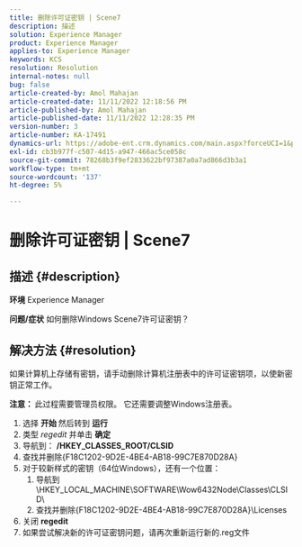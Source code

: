 ```yaml
---
title: 删除许可证密钥 | Scene7
description: 描述
solution: Experience Manager
product: Experience Manager
applies-to: Experience Manager
keywords: KCS
resolution: Resolution
internal-notes: null
bug: false
article-created-by: Amol Mahajan
article-created-date: 11/11/2022 12:18:56 PM
article-published-by: Amol Mahajan
article-published-date: 11/11/2022 12:28:35 PM
version-number: 3
article-number: KA-17491
dynamics-url: https://adobe-ent.crm.dynamics.com/main.aspx?forceUCI=1&pagetype=entityrecord&etn=knowledgearticle&id=f740c200-bb61-ed11-9562-6045bd0067ea
exl-id: cb3b977f-c507-4d15-a947-466ac5ce058c
source-git-commit: 78268b3f9ef2833622bf97387a0a7ad866d3b3a1
workflow-type: tm+mt
source-wordcount: '137'
ht-degree: 5%

---
```


# 删除许可证密钥 | Scene7

## 描述 {#description}

<b>环境</b>
Experience Manager


<b>问题/症状</b>
如何删除Windows Scene7许可证密钥？


## 解决方法 {#resolution}


如果计算机上存储有密钥，请手动删除计算机注册表中的许可证密钥项，以使新密钥正常工作。

<b>注意： </b>此过程需要管理员权限。 它还需要调整Windows注册表。

1. 选择 <b>开始 </b>然后转到 <b>运行</b>
2. 类型 *regedit* 并单击 <b>确定</b>
3. 导航到： <b>/HKEY_CLASSES_ROOT/CLSID</b>
4. 查找并删除{F18C1202-9D2E-4BE4-AB18-99C7E870D28A}
5. 对于较新样式的密钥（64位Windows），还有一个位置：
   1. 导航到\HKEY_LOCAL_MACHINE\SOFTWARE\Wow6432Node\Classes\CLSID\
   2. 查找并删除{F18C1202-9D2E-4BE4-AB18-99C7E870D28A}\Licenses
6. 关闭 <b>regedit</b>
7. 如果尝试解决新的许可证密钥问题，请再次重新运行新的.reg文件
